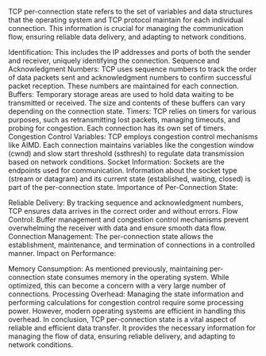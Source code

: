 TCP per-connection state refers to the set of variables and data structures that the operating system and TCP protocol maintain for each individual connection. This information is crucial for managing the communication flow, ensuring reliable data delivery, and adapting to network conditions.

Identification: This includes the IP addresses and ports of both the sender and receiver, uniquely identifying the connection.
Sequence and Acknowledgment Numbers: TCP uses sequence numbers to track the order of data packets sent and acknowledgment numbers to confirm successful packet reception. These numbers are maintained for each connection.
Buffers: Temporary storage areas are used to hold data waiting to be transmitted or received. The size and contents of these buffers can vary depending on the connection state.
Timers: TCP relies on timers for various purposes, such as retransmitting lost packets, managing timeouts, and probing for congestion. Each connection has its own set of timers.
Congestion Control Variables: TCP employs congestion control mechanisms like AIMD. Each connection maintains variables like the congestion window (cwnd) and slow start threshold (ssthresh) to regulate data transmission based on network conditions.
Socket Information: Sockets are the endpoints used for communication. Information about the socket type (stream or datagram) and its current state (established, waiting, closed) is part of the per-connection state.
Importance of Per-Connection State:

Reliable Delivery: By tracking sequence and acknowledgment numbers, TCP ensures data arrives in the correct order and without errors.
Flow Control: Buffer management and congestion control mechanisms prevent overwhelming the receiver with data and ensure smooth data flow.
Connection Management: The per-connection state allows the establishment, maintenance, and termination of connections in a controlled manner.
Impact on Performance:

Memory Consumption: As mentioned previously, maintaining per-connection state consumes memory in the operating system. While optimized, this can become a concern with a very large number of connections.
Processing Overhead: Managing the state information and performing calculations for congestion control require some processing power. However, modern operating systems are efficient in handling this overhead.
In conclusion, TCP per-connection state is a vital aspect of reliable and efficient data transfer. It provides the necessary information for managing the flow of data, ensuring reliable delivery, and adapting to network conditions.